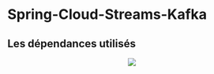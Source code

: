 # Spring-Cloud-Streams-Kafka

## Les dépendances utilisés 
<div align="center">
<img src="https://github.com/Akasmiou-ouassima/Spring-Cloud-Streams-Kafka/blob/master/captures/D%C3%A9pendances.jpg">
</div>
